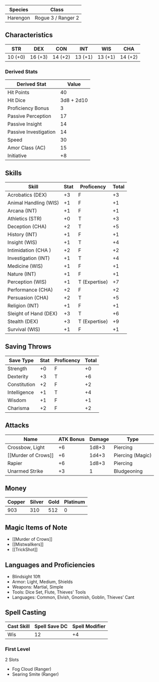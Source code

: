 
| Species  | Class              |
| -------- | ------------------ |
| Harengon | Rogue 3 / Ranger 2 |

## Characteristics

| STR     | DEX     | CON     | INT     | WIS     | CHA     |
| ------- | ------- | ------- | ------- | ------- | ------- |
| 10 (+0) | 16 (+3) | 14 (+2) | 13 (+1) | 13 (+1) | 14 (+2) |

### Derived Stats

| Derived Stat          | Value      |
| --------------------- | ---------- |
| Hit Points            | 40         |
| Hit Dice              | 3d8 + 2d10 |
| Proficiency Bonus     | 3          |
| Passive Perception    | 17         |
| Passive Insight       | 14         |
| Passive Investigation | 14         |
| Speed                 | 30         |
| Amor Class (AC)       | 15         |
| Initiative            | +8         |

## Skills

| Skill                 | Stat | Proficency    | Total |
| --------------------- | ---- | ------------- | ----- |
| Acrobatics (DEX)      | +3   | F             | +3    |
| Animal Handling (WIS) | +1   | F             | +1    |
| Arcana (INT)          | +1   | F             | +1    |
| Athletics (STR)       | +0   | T             | +3    |
| Deception (CHA)       | +2   | T             | +5    |
| History (INT)         | +1   | F             | +1    |
| Insight (WIS)         | +1   | T             | +4    |
| Intimidation (CHA )   | +2   | F             | +2    |
| Investigation (INT)   | +1   | T             | +4    |
| Medicine (WIS)        | +1   | F             | +1    |
| Nature (INT)          | +1   | F             | +1    |
| Perception (WIS)      | +1   | T (Expertise) | +7    |
| Performance (CHA)     | +2   | F             | +2    |
| Persuasion (CHA)      | +2   | T             | +5    |
| Religion (INT)        | +1   | F             | +1    |
| Sleight of Hand (DEX) | +3   | T             | +6    |
| Stealth (DEX)         | +3   | T (Expertise) | +9    |
| Survival (WIS)        | +1   | F             | +1    |

## Saving Throws

| Save Type    | Stat | Proficency | Total |
| ------------ | ---- | ---------- | ----- |
| Strength     | +0   | F          | +0    |
| Dexterity    | +3   | T          | +6    |
| Constitution | +2   | F          | +2    |
| Intelligence | +1   | T          | +4    |
| Wisdom       | +1   | F          | +1    |
| Charisma     | +2   | F          | +2    |

## Attacks

| Name                | ATK Bonus | Damage | Type             |
| ------------------- | --------- | ------ | ---------------- |
| Crossbow, Light     | +6        | 1d8+3  | Piercing         |
| [[Murder of Crows]] | +6        | 1d4+3  | Piercing (Magic) |
| Rapier              | +6        | 1d8+3  | Piercing         |
| Unarmed Strike      | +3        | 1      | Bludgeoning      |

## Money

| Copper | Silver | Gold | Platinum |
| ------ | ------ | ---- | -------- |
| 903    | 310    | 512  | 0        |
## Magic Items of Note
- [[Murder of Crows]]
- [[Mistwallkers]]
- [[TrickShot]]
## Languages and Proficiencies
- Blindsight 10ft
- Armor: Light, Medium, Shields 
- Weapons: Martial, Simple 
- Tools: Dice Set, Flute, Thieves' Tools 
- Languages: Common, Elvish, Gnomish, Goblin, Thieves’ Cant


## Spell Casting

| Cast Skill | Spell Save DC | Spell Modifier |
| ---------- | ------------- | -------------- |
| Wis        | 12            | +4             |

### First Level

2 Slots
- Fog Cloud (Ranger)
- Searing Smite (Ranger)
